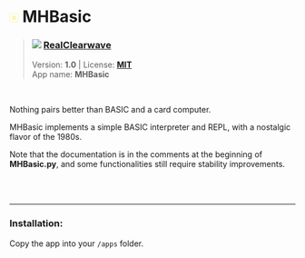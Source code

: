 <!---
This file is generated from the "details.yml" file. (Any changes here will be overwritten)
--->
# <img src="../../images\default_icon.png" width="16"> MHBasic
> ### <img src="https://github.com/RealClearwave.png?size=26" width="13"> **[RealClearwave](https://github.com/RealClearwave)**  
> Version: **1.0** | License: **[MIT](https://github.com/echo-lalia/MicroHydra-Apps/blob/main/LICENSE)**  
> App name: **MHBasic**
<br/>

Nothing pairs better than BASIC and a card computer. 

MHBasic implements a simple BASIC interpreter and REPL, with a nostalgic flavor of the 1980s. 

Note that the documentation is in the comments at the beginning of **MHBasic.py**, and some functionalities still require stability improvements.


<br/><br/>

-----
### Installation:
Copy the app into your `/apps` folder.


